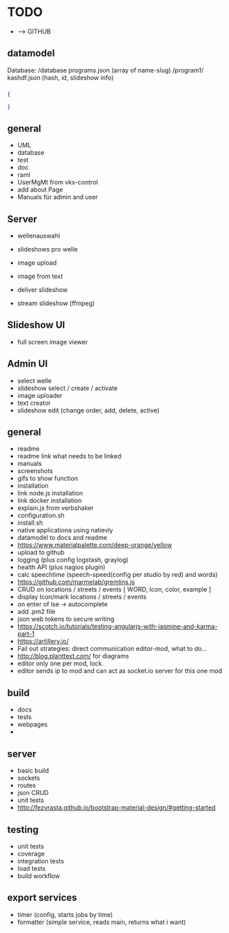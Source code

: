 # TODO
* --> GITHUB

## datamodel

Database:
/database
	programs.json (array of name-slug)
	/program1/
		kashdf.json (hash, id, slideshow info)


###
```json
{

}
```

## general
* UML
* database
* test
* doc
* raml
* UserMgMt from vks-control
* add about Page
* Manuals für admin and user

## Server
* wellenauswahl
* slideshows pro welle
* image upload
* image from text
* deliver slideshow

* stream slideshow (ffmpeg)


## Slideshow UI
* full screen image viewer


## Admin UI
* select welle
* slideshow select / create / activate
* image uploader
* text creator
* slideshow edit (change order, add, delete, active)

## general
* readme
* readme link what needs to be linked
* manuals
* screenshots
* gifs to show function
* installation
* link node.js installation
* link docker installation
* explain.js from verbshaker
* configuration.sh
* install.sh
* native applicationa using natievly
* datamodel to docs and readme
* https://www.materialpalette.com/deep-orange/yellow
* upload to github
* logging (plus config logstash, graylog)
* health API (plus nagios plugin)
* calc speechtime (speech-speed(config per studio by red) and words)
* https://github.com/marmelab/gremlins.js
* CRUD on locations / streets / events [ WORD, Icon, color, example ]
* display Icon/mark locations / streets / events
* on enter of lse -> autocomplete
* add .pm2 file
* json web tokens to secure writing
* https://scotch.io/tutorials/testing-angularjs-with-jasmine-and-karma-part-1
* https://artillery.io/
* Fail out strategies: direct communication editor-mod, what to do...
* http://blog.planttext.com/ for diagrams
* editor only one per mod, lock.
* editor sends ip to mod and can act as socket.io server for this one mod

## build
* docs
* tests
* webpages
*

## server
* basic build
* sockets
* routes
* json CRUD
* unit tests
* http://fezvrasta.github.io/bootstrap-material-design/#getting-started



## testing
* unit tests
* coverage
* integration tests
* load tests
* build workflow

## export services
* timer (config, starts jobs by time)
* formatter (simple service, reads main, returns what i want)
